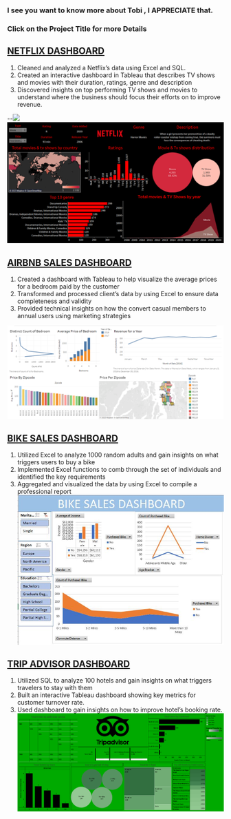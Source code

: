 ### I see you want to know more about Tobi , I APPRECIATE that.
### Click on the Project Title for more Details

## [NETFLIX DASHBOARD](https://public.tableau.com/app/profile/oluwatobi.akioye/viz/NetflixDashboard_16817672888930/Dashboard1)
1.	Cleaned and analyzed a Netflix’s data using Excel and SQL.
2. 	Created an interactive dashboard in Tableau that describes TV shows and movies with their duration, ratings, genre and description
3. 	Discovered insights on top performing TV shows and movies to understand where the business should focus their efforts on to improve revenue.

--![](https://github.com/TobiAkioy/Tobi-Portfolio/blob/main/iamges/netfliximage.png)
![](iamges/netfliximage.png)

## [AIRBNB SALES DASHBOARD](https://public.tableau.com/app/profile/oluwatobi.akioye/viz/AirBnBFullProject_16811634421610/Dashboard1) 	
1.	Created a dashboard with Tableau to help visualize the average prices for a bedroom paid by the customer 
2.	Transformed and processed client’s data by using Excel to ensure data completeness and validity
3.	Provided technical insights on how the convert casual members to annual users using marketing strategies

![](https://github.com/TobiAkioye/Tobi-Portfolio/blob/main/iamges/airbnb%20img.PNG)

## [BIKE SALES DASHBOARD](https://github.com/TobiAkioye/BIKE-SALES-DASHBOARD-)
1. Utilized Excel to analyze 1000 random adults and gain insights on what triggers users to buy a bike
2. Implemented Excel functions to comb through the set of individuals and identified the key requirements 
3. Aggregated and visualized the data by using Excel to compile a professional report
![](https://github.com/TobiAkioye/BIKE-SALES-DASHBOARD-/blob/main/image/bike%20dashboard.JPG)

## [TRIP ADVISOR DASHBOARD](https://public.tableau.com/app/profile/oluwatobi.akioye/viz/TripAdvisor2_0/Dashboard1)
1. Utilized SQL to analyze 100 hotels and gain insights on what triggers travelers to stay with them
2. Built an interactive Tableau dashboard showing key metrics for customer turnover rate.
3. Used dashboard to gain insights on how to improve hotel’s booking rate. 
![](https://github.com/TobiAkioye/Tobi-Portfolio/blob/main/iamges/trip%20advisor.png)
